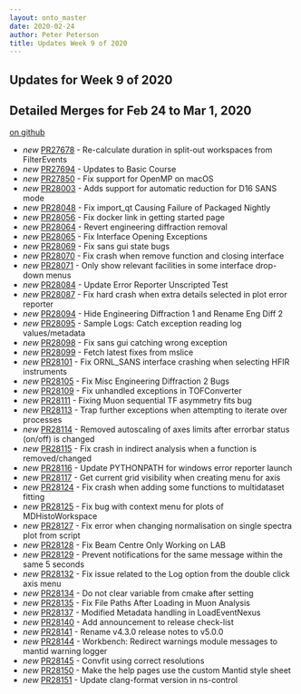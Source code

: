 ```yaml
---
layout: onto_master
date: 2020-02-24
author: Peter Peterson
title: Updates Week 9 of 2020
---
```

Updates for Week 9 of 2020
--------------------------

Detailed Merges for Feb 24 to Mar 1, 2020
-----------------------------------------
[on github](https://github.com/mantidproject/mantid/pulls?q=is%3Apr+merged%3A2020-02-25..2020-03-01)

* *new* [PR27678](https://github.com/mantidproject/mantid/pull/27678) - Re-calculate duration in split-out workspaces from FilterEvents
* *new* [PR27694](https://github.com/mantidproject/mantid/pull/27694) - Updates to Basic Course
* *new* [PR27850](https://github.com/mantidproject/mantid/pull/27850) - Fix support for OpenMP on macOS
* *new* [PR28003](https://github.com/mantidproject/mantid/pull/28003) - Adds support for automatic reduction for D16 SANS mode
* *new* [PR28048](https://github.com/mantidproject/mantid/pull/28048) - Fix import_qt Causing Failure of Packaged Nightly
* *new* [PR28056](https://github.com/mantidproject/mantid/pull/28056) - Fix docker link in getting started page
* *new* [PR28064](https://github.com/mantidproject/mantid/pull/28064) - Revert engineering diffraction removal
* *new* [PR28065](https://github.com/mantidproject/mantid/pull/28065) - Fix Interface Opening Exceptions
* *new* [PR28069](https://github.com/mantidproject/mantid/pull/28069) - Fix sans gui state bugs
* *new* [PR28070](https://github.com/mantidproject/mantid/pull/28070) - Fix crash when remove function and closing interface
* *new* [PR28071](https://github.com/mantidproject/mantid/pull/28071) - Only show relevant facilities in some interface drop-down menus
* *new* [PR28084](https://github.com/mantidproject/mantid/pull/28084) - Update Error Reporter Unscripted Test
* *new* [PR28087](https://github.com/mantidproject/mantid/pull/28087) - Fix hard crash when extra details selected in plot error reporter
* *new* [PR28094](https://github.com/mantidproject/mantid/pull/28094) - Hide Engineering Diffraction 1 and Rename Eng Diff 2
* *new* [PR28095](https://github.com/mantidproject/mantid/pull/28095) - Sample Logs: Catch exception reading log values/metadata
* *new* [PR28098](https://github.com/mantidproject/mantid/pull/28098) - Fix sans gui catching wrong exception
* *new* [PR28099](https://github.com/mantidproject/mantid/pull/28099) - Fetch latest fixes from mslice
* *new* [PR28101](https://github.com/mantidproject/mantid/pull/28101) - Fix ORNL_SANS interface crashing when selecting HFIR instruments
* *new* [PR28105](https://github.com/mantidproject/mantid/pull/28105) - Fix Misc Engineering Diffraction 2 Bugs
* *new* [PR28109](https://github.com/mantidproject/mantid/pull/28109) - Fix unhandled exceptions in TOFConverter
* *new* [PR28111](https://github.com/mantidproject/mantid/pull/28111) - Fixing Muon sequential TF asymmetry fits bug
* *new* [PR28113](https://github.com/mantidproject/mantid/pull/28113) - Trap further exceptions when attempting to iterate over processes
* *new* [PR28114](https://github.com/mantidproject/mantid/pull/28114) - Removed autoscaling of axes limits after errorbar status (on/off) is changed
* *new* [PR28115](https://github.com/mantidproject/mantid/pull/28115) - Fix crash in indirect analysis when a function is removed/changed
* *new* [PR28116](https://github.com/mantidproject/mantid/pull/28116) - Update PYTHONPATH for windows error reporter launch
* *new* [PR28117](https://github.com/mantidproject/mantid/pull/28117) - Get current grid visibility when creating menu for axis
* *new* [PR28124](https://github.com/mantidproject/mantid/pull/28124) - Fix crash when adding some functions to multidataset fitting
* *new* [PR28125](https://github.com/mantidproject/mantid/pull/28125) - Fix bug with context menu for plots of MDHistoWorkspace
* *new* [PR28127](https://github.com/mantidproject/mantid/pull/28127) - Fix error when changing normalisation on single spectra plot from script
* *new* [PR28128](https://github.com/mantidproject/mantid/pull/28128) - Fix Beam Centre Only Working on LAB
* *new* [PR28129](https://github.com/mantidproject/mantid/pull/28129) - Prevent notifications for the same message within the same 5 seconds
* *new* [PR28132](https://github.com/mantidproject/mantid/pull/28132) - Fix issue related to the Log option from the double click axis menu
* *new* [PR28134](https://github.com/mantidproject/mantid/pull/28134) - Do not clear variable from cmake after setting
* *new* [PR28135](https://github.com/mantidproject/mantid/pull/28135) - Fix File Paths After Loading in Muon Analysis
* *new* [PR28137](https://github.com/mantidproject/mantid/pull/28137) - Modified Metadata handling in LoadEventNexus
* *new* [PR28140](https://github.com/mantidproject/mantid/pull/28140) - Add announcement to release check-list
* *new* [PR28141](https://github.com/mantidproject/mantid/pull/28141) - Rename v4.3.0 release notes to v5.0.0
* *new* [PR28144](https://github.com/mantidproject/mantid/pull/28144) - Workbench: Redirect warnings module messages to mantid warning logger
* *new* [PR28145](https://github.com/mantidproject/mantid/pull/28145) - Convfit using correct resolutions
* *new* [PR28150](https://github.com/mantidproject/mantid/pull/28150) - Make the help pages use the custom Mantid style sheet
* *new* [PR28151](https://github.com/mantidproject/mantid/pull/28151) - Update clang-format version in ns-control
